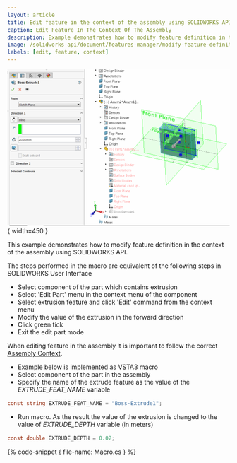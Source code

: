```yaml
---
layout: article
title: Edit feature in the context of the assembly using SOLIDWORKS API
caption: Edit Feature In The Context Of The Assembly
description: Example demonstrates how to modify feature definition in the context of the assembly
image: /solidworks-api/document/features-manager/modify-feature-definition-in-context/edit-extrude-feature-in-context.png
labels: [edit, feature, context]
---
```

![Boss-Extrude feature is editing in the context of the assembly](edit-extrude-feature-in-context.png){ width=450 }

This example demonstrates how to modify feature definition in the context of the assembly using SOLIDWORKS API.

The steps performed in the macro are equivalent of the following steps in SOLIDWORKS User Interface

* Select component of the part which contains extrusion
* Select 'Edit Part' menu in the context menu of the component
* Select extrusion feature and click 'Edit' command from the context menu
* Modify the value of the extrusion in the forward direction
* Click green tick
* Exit the edit part mode

When editing feature in the assembly it is important to follow the correct [Assembly Context](/solidworks-api/document/assembly/context/).

* Example below is implemented as VSTA3 macro
* Select component of the part in the assembly
* Specify the name of the extrude feature as the value of the *EXTRUDE_FEAT_NAME* variable
~~~ cs
const string EXTRUDE_FEAT_NAME = "Boss-Extrude1";
~~~
* Run macro. As the result the value of the extrusion is changed to the value of *EXTRUDE_DEPTH* variable (in meters)
~~~ cs
const double EXTRUDE_DEPTH = 0.02;
~~~

{% code-snippet { file-name: Macro.cs } %}